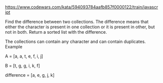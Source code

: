 https://www.codewars.com/kata/594093784aafb857f0000122/train/javascript

Find the difference between two collections. The difference means that either the character is present in one collection or it is present in other, but not in both. Return a sorted list with the difference.

The collections can contain any character and can contain duplicates.
Example

A = [a, a, t, e, f, i, j]

B = [t, g, g, i, k, f]

difference = [a, e, g, j, k]

